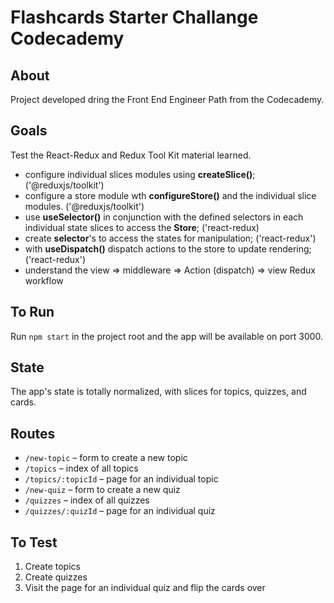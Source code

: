 # Flashcards Starter Challange Codecademy

## About

Project developed dring the Front End Engineer Path from the Codecademy.

## Goals

Test the React-Redux and Redux Tool Kit material learned.

+ configure individual slices modules using <b>createSlice()</b>; ('@reduxjs/toolkit')
+ configure a store module wth <b>configureStore()</b> and the individual slice modules. ('@reduxjs/toolkit')
+ use <b>useSelector()</b> in conjunction with the defined selectors in each individual state slices to access the <b>Store</b>; ('react-redux)
+ create <b>selector</b>'s to access the states for manipulation; ('react-redux')
+ with <b>useDispatch()</b> dispatch actions to the store to update rendering; ('react-redux')
+ understand the view => middleware => Action (dispatch) => view Redux workflow


## To Run

Run `npm start` in the project root and the app will be available on port 3000.

## State

The app's state is totally normalized, with slices for topics, quizzes, and cards.

## Routes

- `/new-topic` – form to create a new topic
- `/topics` – index of all topics
- `/topics/:topicId` – page for an individual topic
- `/new-quiz` – form to create a new quiz
- `/quizzes` – index of all quizzes
- `/quizzes/:quizId` – page for an individual quiz

## To Test

1. Create topics
2. Create quizzes
3. Visit the page for an individual quiz and flip the cards over
